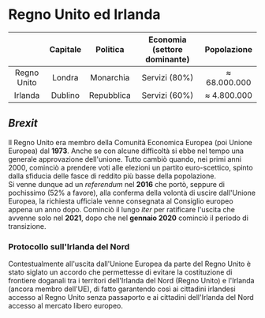 # Regno Unito ed Irlanda

| | Capitale | Politica | Economia (settore dominante) | Popolazione |
| :-: | :-: | :-: | :-: | :-: |
| Regno Unito | Londra | Monarchia | Servizi (80%) | &thickapprox; 68.000.000 |
| Irlanda | Dublino | Repubblica | Servizi (60%) | &thickapprox; 4.800.000 |

## *Brexit*

Il Regno Unito era membro della Comunità Economica Europea (poi Unione Europea)
dal **1973**. Anche se con alcune difficoltà si ebbe nel tempo una generale
approvazione dell'unione. Tutto cambiò quando, nei primi anni 2000, cominciò a
prendere voti alle elezioni un partito euro-scettico, spinto dalla sfiducia
delle fasce di reddito più basse della popolazione.\
Si venne dunque ad un *referendum* nel **2016** che portò, seppure di pochissimo
(52% a favore), alla conferma della volontà di uscire dall'Unione Europea, la
richiesta ufficiale venne consegnata al Consiglio europeo appena un anno dopo.
Cominciò il lungo *iter* per ratificare l'uscita che avvenne solo nel **2021**,
dopo che nel **gennaio 2020** cominciò il periodo di transizione.

### Protocollo sull'Irlanda del Nord

Contestualmente all'uscita dall'Unione Europea da parte del Regno Unito è stato
siglato un accordo che permettesse di evitare la costituzione di frontiere
doganali tra i territori dell'Irlanda del Nord (Regno Unito) e l'Irlanda
(ancora membro dell'UE), di fatto garantendo così ai cittadini irlandesi
accesso al Regno Unito senza passaporto e ai cittadini dell'Irlanda del Nord
accesso al mercato libero europeo.
